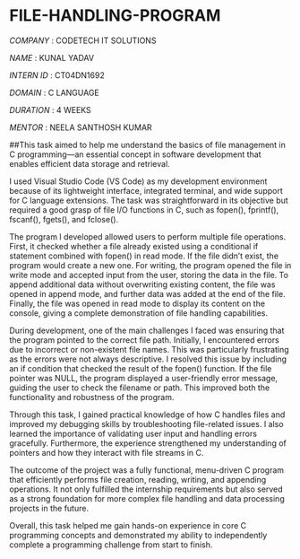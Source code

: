 # FILE-HANDLING-PROGRAM

*COMPANY* : CODETECH IT SOLUTIONS

*NAME* : KUNAL YADAV

*INTERN ID* : CT04DN1692

*DOMAIN* : C LANGUAGE

*DURATION* : 4 WEEKS

*MENTOR* : NEELA SANTHOSH KUMAR

##This task aimed to help me understand the basics of file management in C programming—an essential concept in software development that enables efficient data storage and retrieval.

I used Visual Studio Code (VS Code) as my development environment because of its lightweight interface, integrated terminal, and wide support for C language extensions. The task was straightforward in its objective but required a good grasp of file I/O functions in C, such as fopen(), fprintf(), fscanf(), fgets(), and fclose().

The program I developed allowed users to perform multiple file operations. First, it checked whether a file already existed using a conditional if statement combined with fopen() in read mode. If the file didn’t exist, the program would create a new one. For writing, the program opened the file in write mode and accepted input from the user, storing the data in the file. To append additional data without overwriting existing content, the file was opened in append mode, and further data was added at the end of the file. Finally, the file was opened in read mode to display its content on the console, giving a complete demonstration of file handling capabilities.

During development, one of the main challenges I faced was ensuring that the program pointed to the correct file path. Initially, I encountered errors due to incorrect or non-existent file names. This was particularly frustrating as the errors were not always descriptive. I resolved this issue by including an if condition that checked the result of the fopen() function. If the file pointer was NULL, the program displayed a user-friendly error message, guiding the user to check the filename or path. This improved both the functionality and robustness of the program.

Through this task, I gained practical knowledge of how C handles files and improved my debugging skills by troubleshooting file-related issues. I also learned the importance of validating user input and handling errors gracefully. Furthermore, the experience strengthened my understanding of pointers and how they interact with file streams in C.

The outcome of the project was a fully functional, menu-driven C program that efficiently performs file creation, reading, writing, and appending operations. It not only fulfilled the internship requirements but also served as a strong foundation for more complex file handling and data processing projects in the future.

Overall, this task helped me gain hands-on experience in core C programming concepts and demonstrated my ability to independently complete a programming challenge from start to finish.
